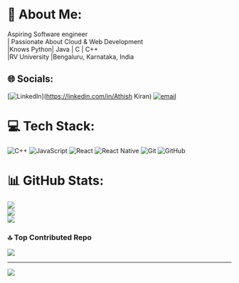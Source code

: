# 💫 About Me:
Aspiring Software engineer <br>| Passionate About Cloud & Web Development <br>|Knows  Python| Java | C | C++ <br>|RV University |Bengaluru, Karnataka, India<br>


## 🌐 Socials:
[![LinkedIn](https://img.shields.io/badge/LinkedIn-%230077B5.svg?logo=linkedin&logoColor=white)](https://linkedin.com/in/Athish Kiran) [![email](https://img.shields.io/badge/Email-D14836?logo=gmail&logoColor=white)](mailto:cathishk@gmail.com) 

# 💻 Tech Stack:
![C++](https://img.shields.io/badge/c++-%2300599C.svg?style=for-the-badge&logo=c%2B%2B&logoColor=white) ![JavaScript](https://img.shields.io/badge/javascript-%23323330.svg?style=for-the-badge&logo=javascript&logoColor=%23F7DF1E) ![React](https://img.shields.io/badge/react-%2320232a.svg?style=for-the-badge&logo=react&logoColor=%2361DAFB) ![React Native](https://img.shields.io/badge/react_native-%2320232a.svg?style=for-the-badge&logo=react&logoColor=%2361DAFB) ![Git](https://img.shields.io/badge/git-%23F05033.svg?style=for-the-badge&logo=git&logoColor=white) ![GitHub](https://img.shields.io/badge/github-%23121011.svg?style=for-the-badge&logo=github&logoColor=white)
# 📊 GitHub Stats:
![](https://github-readme-stats.vercel.app/api?username=Athish-18&theme=dark&hide_border=false&include_all_commits=false&count_private=false)<br/>
![](https://nirzak-streak-stats.vercel.app/?user=Athish-18&theme=dark&hide_border=false)<br/>
![](https://github-readme-stats.vercel.app/api/top-langs/?username=Athish-18&theme=dark&hide_border=false&include_all_commits=false&count_private=false&layout=compact)

### 🔝 Top Contributed Repo
![](https://github-contributor-stats.vercel.app/api?username=Athish-18&limit=5&theme=dark&combine_all_yearly_contributions=true)

---
[![](https://visitcount.itsvg.in/api?id=Athish-18&icon=0&color=0)](https://visitcount.itsvg.in)

<!-- Proudly created with GPRM ( https://gprm.itsvg.in ) -->
